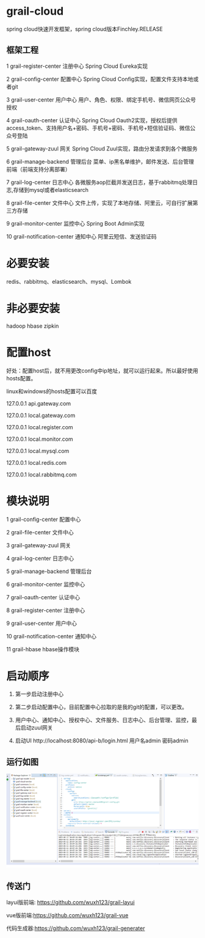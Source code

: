 # grail-cloud
spring cloud快速开发框架，spring cloud版本Finchley.RELEASE

## 框架工程
1 	grail-register-center 	注册中心 	Spring Cloud Eureka实现

2 	grail-config-center 	配置中心 	Spring Cloud Config实现，配置文件支持本地或者git

3 	grail-user-center 	    用户中心 	用户、角色、权限、绑定手机号、微信网页公众号授权

4 	grail-oauth-center 	    认证中心 	Spring Cloud Oauth2实现，授权后提供access_token、支持用户名+密码、手机号+密码、手机号+短信验证码、微信公众号登陆

5 	grail-gateway-zuul 	    网关 	    Spring Cloud Zuul实现，路由分发请求到各个微服务

6 	grail-manage-backend 	管理后台 	菜单、ip黑名单维护，邮件发送、后台管理前端（前端支持分离部署）

7 	grail-log-center 	    日志中心 	各微服务aop拦截并发送日志，基于rabbitmq处理日志,存储到mysql或者elasticsearch

8 	grail-file-center 	    文件中心 	文件上传，实现了本地存储、阿里云，可自行扩展第三方存储

9 	grail-monitor-center 	监控中心 	Spring Boot Admin实现

10 	grail-notification-center 	通知中心 	阿里云短信、发送验证码     

# 必要安装
redis、rabbitmq、elasticsearch、mysql、Lombok

# 非必要安装
hadoop hbase zipkin

# 配置host
好处：配置host后，就不用更改config中ip地址，就可以运行起来。所以最好使用hosts配置。

linux和windows的hosts配置可以百度

127.0.0.1 api.gateway.com

127.0.0.1 local.gateway.com 

127.0.0.1 local.register.com 

127.0.0.1 local.monitor.com 

127.0.0.1 local.mysql.com 

127.0.0.1 local.redis.com

127.0.0.1 local.rabbitmq.com 


# 模块说明
1	grail-config-center	配置中心

2	grail-file-center	文件中心

3	grail-gateway-zuul	网关

4	grail-log-center	日志中心

5	grail-manage-backend	管理后台

6	grail-monitor-center	监控中心

7	grail-oauth-center	认证中心

8	grail-register-center	注册中心

9	grail-user-center	用户中心

10	grail-notification-center	通知中心

11 grail-hbase hbase操作模块

# 启动顺序
1.	第一步启动注册中心

2.	第二步启动配置中心，目前配置中心拉取的是我的git的配置，可以更改。

3. 用户中心、通知中心、授权中心、文件服务、日志中心、后台管理、监控，最后启动zuul网关

4. 启动UI
http://localhost:8080/api-b/login.html
用户名admin 密码admin


## 运行如图
 ![img](img/projects.png)
## 传送门
layui版前端: https://github.com/wuxh123/grail-layui

vue版前端:https://github.com/wuxh123/grail-vue

代码生成器:https://github.com/wuxh123/grail-generater
